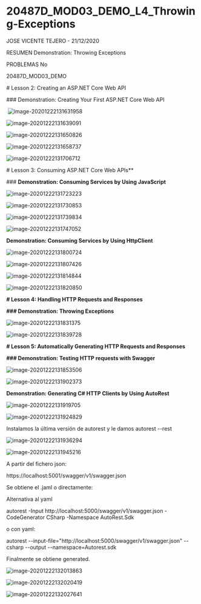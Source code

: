 # 20487D_MOD03_DEMO_L4_Throwing-Exceptions

JOSE VICENTE TEJERO - 21/12/2020

RESUMEN
Demonstration: Throwing Exceptions


PROBLEMAS
No

 

 

 

20487D_MOD03_DEMO

 

\# Lesson 2: Creating an ASP.NET Core Web API

 

\### Demonstration: Creating Your First ASP.NET Core Web API

 

​                               ![image-20201222131631958](image-20201222131631958.png)

 

 ![image-20201222131639091](image-20201222131639091.png)

 

![image-20201222131650826](image-20201222131650826.png)

![image-20201222131658737](image-20201222131658737.png)

![image-20201222131706712](image-20201222131706712.png)

 

\# Lesson 3: Consuming ASP.NET Core Web APIs** 

 

\### **Demonstration: Consuming Services by Using JavaScript**



![image-20201222131723223](image-20201222131723223.png)

![image-20201222131730853](C:\Users\josev\AppData\Roaming\Typora\typora-user-images\image-20201222131730853.png)

![image-20201222131739834](image-20201222131739834.png)



![image-20201222131747052](image-20201222131747052.png)

**Demonstration: Consuming Services by Using HttpClient**



![image-20201222131800724](image-20201222131800724.png)

![image-20201222131807426](image-20201222131807426.png)

![image-20201222131814844](image-20201222131814844.png)

![image-20201222131820850](image-20201222131820850.png)

**# Lesson 4: Handling HTTP Requests and Responses**

**### Demonstration: Throwing Exceptions**

![image-20201222131831375](image-20201222131831375.png)

![image-20201222131839728](image-20201222131839728.png)

**# Lesson 5: Automatically Generating HTTP Requests and Responses**

 

**### Demonstration: Testing HTTP requests with Swagger**



![image-20201222131853506](image-20201222131853506.png)



![image-20201222131902373](image-20201222131902373.png)



**Demonstration: Generating C# HTTP Clients by Using AutoRest**



![image-20201222131919705](image-20201222131919705.png)

![image-20201222131924829](image-20201222131924829.png)

Instalamos la última versión de autorest y le damos autorest --rest

![image-20201222131936294](image-20201222131936294.png)

![image-20201222131945216](image-20201222131945216.png)

A partir del fichero json:

https://localhost:5001/swagger/v1/swagger.json

Se obtiene el .jaml o directamente:

 

Alternativa al yaml

autorest -Input http://localhost:5000/swagger/v1/swagger.json -CodeGenerator CSharp -Namespace AutoRest.Sdk

o con yaml:

 autorest --input-file="http://localhost:5000/swagger/v1/swagger.json" --csharp --output --namespace=Autorest.sdk

 

Finalmente se obtiene generated.

![image-20201222132013863](image-20201222132013863.png)

![image-20201222132020419](image-20201222132020419.png)

![image-20201222132027641](image-20201222132027641.png)
